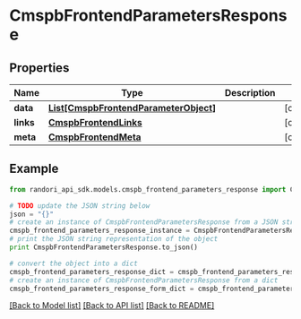 # CmspbFrontendParametersResponse


## Properties

Name | Type | Description | Notes
------------ | ------------- | ------------- | -------------
**data** | [**List[CmspbFrontendParameterObject]**](CmspbFrontendParameterObject.md) |  | [optional] 
**links** | [**CmspbFrontendLinks**](CmspbFrontendLinks.md) |  | [optional] 
**meta** | [**CmspbFrontendMeta**](CmspbFrontendMeta.md) |  | [optional] 

## Example

```python
from randori_api_sdk.models.cmspb_frontend_parameters_response import CmspbFrontendParametersResponse

# TODO update the JSON string below
json = "{}"
# create an instance of CmspbFrontendParametersResponse from a JSON string
cmspb_frontend_parameters_response_instance = CmspbFrontendParametersResponse.from_json(json)
# print the JSON string representation of the object
print CmspbFrontendParametersResponse.to_json()

# convert the object into a dict
cmspb_frontend_parameters_response_dict = cmspb_frontend_parameters_response_instance.to_dict()
# create an instance of CmspbFrontendParametersResponse from a dict
cmspb_frontend_parameters_response_form_dict = cmspb_frontend_parameters_response.from_dict(cmspb_frontend_parameters_response_dict)
```
[[Back to Model list]](../README.md#documentation-for-models) [[Back to API list]](../README.md#documentation-for-api-endpoints) [[Back to README]](../README.md)


